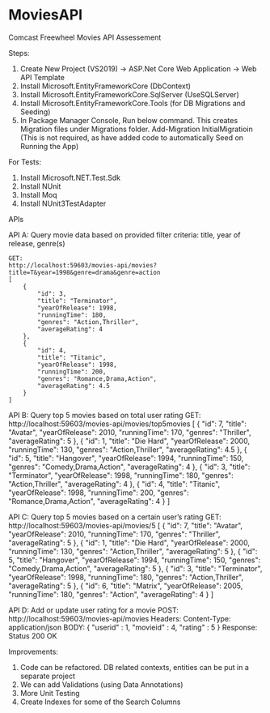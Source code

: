 # MoviesAPI
Comcast Freewheel Movies API Assessement



Steps:
1) Create New Project (VS2019) -> ASP.Net Core Web Application -> Web API Template
2) Install Microsoft.EntityFrameworkCore (DbContext)
3) Install Microsoft.EntityFrameworkCore.SqlServer (UseSQLServer)
4) Install Microsoft.EntityFrameworkCore.Tools (for DB Migrations and Seeding)
5) In Package Manager Console, Run below command. This creates Migration files under Migrations folder.
   Add-Migration InitialMigratioin (This is not required, as have added code to automatically Seed on Running the App)

For Tests:
1) Install Microsoft.NET.Test.Sdk
2) Install NUnit
3) Install Moq
4) Install NUnit3TestAdapter

APIs

API A: Query movie data based on provided filter criteria: title, year of release, genre(s)

	GET: 
	http://localhost:59603/movies-api/movies?title=T&year=1998&genre=drama&genre=action
	[
		{
			"id": 3,
			"title": "Terminator",
			"yearOfRelease": 1998,
			"runningTime": 180,
			"genres": "Action,Thriller",
			"averageRating": 4
		},
		{
			"id": 4,
			"title": "Titanic",
			"yearOfRelease": 1998,
			"runningTime": 200,
			"genres": "Romance,Drama,Action",
			"averageRating": 4.5
		}
	]

API B: Query top 5 movies based on total user rating
	GET: http://localhost:59603/movies-api/movies/top5movies
	[
		{
			"id": 7,
			"title": "Avatar",
			"yearOfRelease": 2010,
			"runningTime": 170,
			"genres": "Thriller",
			"averageRating": 5
		},
		{
			"id": 1,
			"title": "Die Hard",
			"yearOfRelease": 2000,
			"runningTime": 130,
			"genres": "Action,Thriller",
			"averageRating": 4.5
		},
		{
			"id": 5,
			"title": "Hangover",
			"yearOfRelease": 1994,
			"runningTime": 150,
			"genres": "Comedy,Drama,Action",
			"averageRating": 4
		},
		{
			"id": 3,
			"title": "Terminator",
			"yearOfRelease": 1998,
			"runningTime": 180,
			"genres": "Action,Thriller",
			"averageRating": 4
		},
		{
			"id": 4,
			"title": "Titanic",
			"yearOfRelease": 1998,
			"runningTime": 200,
			"genres": "Romance,Drama,Action",
			"averageRating": 4
		}
	]

API C: Query top 5 movies based on a certain user’s rating
	GET: http://localhost:59603/movies-api/movies/5
	[
		{
			"id": 7,
			"title": "Avatar",
			"yearOfRelease": 2010,
			"runningTime": 170,
			"genres": "Thriller",
			"averageRating": 5
		},
		{
			"id": 1,
			"title": "Die Hard",
			"yearOfRelease": 2000,
			"runningTime": 130,
			"genres": "Action,Thriller",
			"averageRating": 5
		},
		{
			"id": 5,
			"title": "Hangover",
			"yearOfRelease": 1994,
			"runningTime": 150,
			"genres": "Comedy,Drama,Action",
			"averageRating": 5
		},
		{
			"id": 3,
			"title": "Terminator",
			"yearOfRelease": 1998,
			"runningTime": 180,
			"genres": "Action,Thriller",
			"averageRating": 5
		},
		{
			"id": 6,
			"title": "Matrix",
			"yearOfRelease": 2005,
			"runningTime": 180,
			"genres": "Action",
			"averageRating": 4
		}
	]

API D: Add or update user rating for a movie
	POST: http://localhost:59603/movies-api/movies
	Headers: Content-Type: application/json
	BODY: 
		{
		"userid" : 1,
		 "movieid" : 4,
		 "rating" : 5
		}
	Response: Status 200 OK


Improvements:
 1) Code can be refactored. DB related contexts, entities can be put in a separate project
 2) We can add Validations (using Data Annotations)
 3) More Unit Testing
 4) Create Indexes for some of the Search Columns


